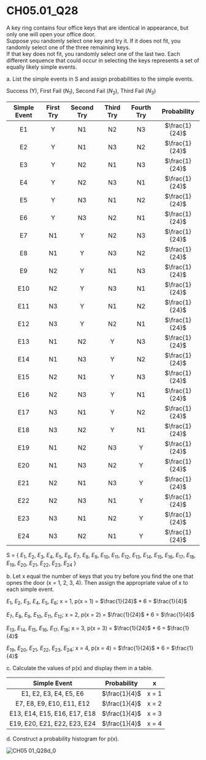 # CH05.01_Q28 #

A key ring contains four office keys that are identical in appearance, but only one will open your office door.							
Suppose you randomly select one key and try it. If it does not fit, you randomly select one of the three remaining keys.							
If that key does not fit, you randomly select one of the last two. Each different sequence that could occur in selecting the keys represents a set of equally likely simple events.							
							
a. List the simple events in S and assign probabilities to the simple events.						

Success (Y), First Fail ($N_{1}$), Second Fail ($N_{2}$), Third Fail ($N_{3}$)

| Simple Event | First Try | Second Try | Third Try | Fourth Try | Probability |
| :----------: | :-------: | :--------: |:---------:|:----------:|:-----------:|
| E1           | Y         | N1         | N2        | N3         | $\frac{1}{24}$ |
| E2           | Y         | N1         | N3        | N2         | $\frac{1}{24}$ |
| E3           | Y         | N2         | N1        | N3         | $\frac{1}{24}$ |
| E4           | Y         | N2         | N3        | N1         | $\frac{1}{24}$ |
| E5           | Y         | N3         | N1        | N2         | $\frac{1}{24}$ |
| E6           | Y         | N3         | N2        | N1         | $\frac{1}{24}$ |
| E7           | N1        | Y          | N2        | N3         | $\frac{1}{24}$ |
| E8           | N1        | Y          | N3        | N2         | $\frac{1}{24}$ |
| E9           | N2        | Y          | N1        | N3         | $\frac{1}{24}$ |
| E10          | N2        | Y          | N3        | N1         | $\frac{1}{24}$ |
| E11          | N3        | Y          | N1        | N2         | $\frac{1}{24}$ |
| E12          | N3        | Y          | N2        | N1         | $\frac{1}{24}$ |
| E13          | N1        | N2         | Y         | N3         | $\frac{1}{24}$ |
| E14          | N1        | N3         | Y         | N2         | $\frac{1}{24}$ |
| E15          | N2        | N1         | Y         | N3         | $\frac{1}{24}$ |
| E16          | N2        | N3         | Y         | N1         | $\frac{1}{24}$ |
| E17          | N3        | N1         | Y         | N2         | $\frac{1}{24}$ |
| E18          | N3        | N2         | Y         | N1         | $\frac{1}{24}$ |
| E19          | N1        | N2         | N3        | Y          | $\frac{1}{24}$ |
| E20          | N1        | N3         | N2        | Y          | $\frac{1}{24}$ |
| E21          | N2        | N1         | N3        | Y          | $\frac{1}{24}$ |
| E22          | N2        | N3         | N1        | Y          | $\frac{1}{24}$ |
| E23          | N3        | N1         | N2        | Y          | $\frac{1}{24}$ |
| E24          | N3        | N2         | N1        | Y          | $\frac{1}{24}$ |

S = { $E_{1}$, $E_{2}$, $E_{3}$, $E_{4}$, $E_{5}$, $E_{6}$, $E_{7}$, $E_{8}$, $E_{9}$, $E_{10}$, $E_{11}$, $E_{12}$, $E_{13}$, $E_{14}$, $E_{15}$, $E_{16}$, $E_{17}$, $E_{18}$, $E_{19}$, $E_{20}$, $E_{21}$, $E_{22}$, $E_{23}$, $E_{24}$ }


b. Let x equal the number of keys that you try before you find the one that opnes the door (x = 1, 2, 3, 4).
Then assign the appropriate value of x to each simple event.

$E_1$, $E_{2}$, $E_{3}$, $E_{4}$, $E_{5}$, $E_{6}$; x = 1, p(x = 1) = $\frac{1}{24}$ * 6 = $\frac{1}{4}$

$E_{7}$, $E_{8}$, $E_{9}$, $E_{10}$, $E_{11}$, $E_{12}$; x = 2, p(x = 2) = $\frac{1}{24}$ * 6 = $\frac{1}{4}$

$E_{13}$, $E_{14}$, $E_{15}$, $E_{16}$, $E_{17}$, $E_{18}$; x = 3, p(x = 3) = $\frac{1}{24}$ * 6 = $\frac{1}{4}$

$E_{19}$, $E_{20}$, $E_{21}$, $E_{22}$, $E_{23}$, $E_{24}$; x = 4, p(x = 4) = $\frac{1}{24}$ * 6 = $\frac{1}{4}$


c. Calculate the values of p(x) and display them in a table.

| Simple Event | Probability | x |
|:------------:|:-----------:|:-:|
| E1, E2, E3, E4, E5, E6 | $\frac{1}{4}$ | x = 1 |
| E7, E8, E9, E10, E11, E12 | $\frac{1}{4}$ | x = 2 |
| E13, E14, E15, E16, E17, E18 | $\frac{1}{4}$ | x = 3 |
| E19, E20, E21, E22, E23, E24 | $\frac{1}{4}$ | x = 4 |



d. Construct a probability histogram for p(x).

![CH05 01_Q28d_0](https://github.com/user-attachments/assets/990be492-b37d-498c-bed1-f5810fd4aa98)







